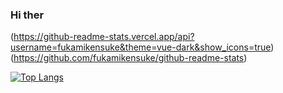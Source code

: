### Hi ther
(https://github-readme-stats.vercel.app/api?username=fukamikensuke&theme=vue-dark&show_icons=true)
(https://github.com/fukamikensuke/github-readme-stats)

[![Top Langs](https://github-readme-stats.vercel.app/api/top-langs/?username=mo-ri-regen&theme=vue-dark&show_icons=true&layout=compact)](https://github.com/mo-ri-regen/github-readme-stats)
<!--
**fukamikensuke/fukamikensuke** is a ✨ _special_ ✨ repository because its `README.md` (this file) appears on your GitHub profile.

Here are some ideas to get you started:

- 🔭 I’m currently working on ...
- 🌱 I’m currently learning ...
- 👯 I’m looking to collaborate on ...
- 🤔 I’m looking for help with ...
- 💬 Ask me about ...
- 📫 How to reach me: ...
- 😄 Pronouns: ...
- ⚡ Fun fact: ...
-->

